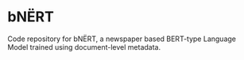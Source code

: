 # bNËRT

Code repository for bNËRT, a newspaper based BERT-type Language Model trained using document-level metadata.
